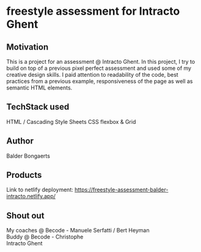 # freestyle assessment for Intracto Ghent
## Motivation
This is a project for an assessment @ Intracto Ghent. In this project, I try to build on top of a previous 
pixel perfect assessment and used some of my creative design skills. I paid attention to readability of the code, 
best practices from a previous example, responsiveness of the page as well as semantic HTML elements.

## TechStack used
HTML / Cascading Style Sheets
CSS flexbox & Grid

## Author
Balder Bongaerts
## Products
Link to netlify deployment: https://freestyle-assessment-balder-intracto.netlify.app/

## Shout out
My coaches @ Becode - Manuele Serfatti / Bert Heyman <br>
Buddy @ Becode - Christophe <br>
Intracto Ghent
